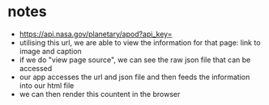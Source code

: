 # notes
- https://api.nasa.gov/planetary/apod?api_key=<apikey>
- utilising this url, we are able to view the information for that page: link to image and caption
- if we do "view page source", we can see the raw json file that can be accessed
- our app accesses the url and json file and then feeds the information into our html file
- we can then render this countent in the browser